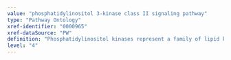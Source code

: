 ```yaml
---
value: "phosphatidylinositol 3-kinase class II signaling pathway"
type: "Pathway Ontology"
xref-identifier: "0000965"
xref-dataSource: "PW"
definition: "Phosphatidylinositol kinases represent a family of lipid kinases that phosphorylate the 3' position of the inositol ring in target substrates. They are grouped into three classes: class I further subdivided into subclass A and B, class II and class III. By far the best known and characterized is class I, particularly IA that signals downstream of receptor tyrosine kinases and engages the Akt family of kinases."
level: "4"
---
```

